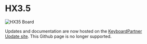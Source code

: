# HX3.5

![HX35 Board](https://github.com/keyboardpartner/HX35/blob/master/HX35_k.JPG)

Updates and documentation are now hosted on the [KeyboardPartner Update site](http://keyboardpartner.remotewebaccess.com/). This Github page is no longer supported.

